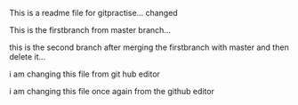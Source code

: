 This is a readme file for gitpractise... changed

This is the firstbranch from master branch...

this is the second branch after merging the firstbranch with master and then delete it...

i am changing this file from git hub editor

i am changing this file once again from the github editor

